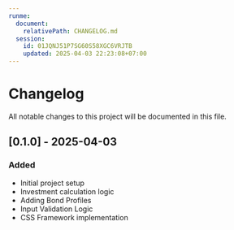```yaml
---
runme:
  document:
    relativePath: CHANGELOG.md
  session:
    id: 01JQNJ51P7SG60S58XGC6VRJTB
    updated: 2025-04-03 22:23:08+07:00
---
```


# Changelog

All notable changes to this project will be documented in this file.

## [0.1.0] - 2025-04-03
### Added
- Initial project setup
- Investment calculation logic
- Adding Bond Profiles
- Input Validation Logic
- CSS Framework implementation